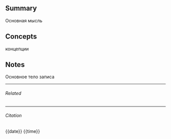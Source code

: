 ## Summary
Основная мысль

## Concepts
концепции


## Notes
Основное тело записа


---
###### Related 
---
###### Citation
{{date}} {{time}}
